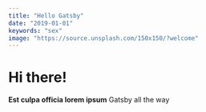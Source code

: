 ```yaml
---
title: "Hello Gatsby"
date: "2019-01-01"
keywords: "sex"
image: "https://source.unsplash.com/150x150/?welcome"
---
```


# Hi there!

**Est culpa officia lorem ipsum**  Gatsby all the way
